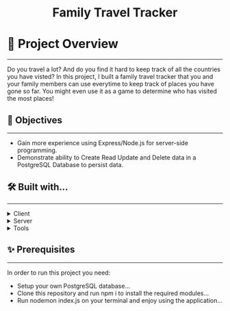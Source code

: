 <div align="center">
  <h1><b>Family Travel Tracker</b></h1>
</div>

# 📗 Project Overview
<hr>
<p>Do you travel a lot? And do you find it hard to keep track of all the countries you have visted?  In this project, I built a family travel tracker that you and your family members can use everytime to keep track of places you have gone so far. You might even use it as a game to determine who has visited the most places!</p>

<h2> 🤝 Objectives </h2>
<hr>
<ul>    
    <li> Gain more experience using Express/Node.js for server-side programming. </li>
    <li> Demonstrate ability to Create Read Update and Delete data in a PostgreSQL Database to persist data.
    </li>
</ul>

<h2> 🛠 Built with... </h2>
<hr>
<details>
  <summary>Client</summary>
  <ul>
    <li>HTML, CSS, EJS</li>
  </ul>
</details>

<details>
  <summary>Server</summary>
  <ul>
    <li>Javascript, NodeJs</li>
  </ul>
</details>

<details>
  <summary>Tools</summary>
  <ul>
    <li>REST API</a></li>
  </ul>
</details>

<h2> ✨ Prerequisites </h2>
<hr>
<p> In order to run this project you need: </p>
<ul>
    <li> Setup your own PostgreSQL database...</li>
    <li> Clone this repository and run npm i to install the required modules... </li>
    <li> Run nodemon index.js on your terminal and enjoy using the application...   </li>
</ul>




